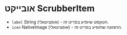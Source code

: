 # אובייקט ScrubberItem

* `label` String (אופציונאלי) - הטקסט שיופיע בפריט זה.
* `icon` NativeImage (אופציונאלי) - התמונה שתופיע בפריט זה.
